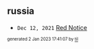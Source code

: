 ## russia


* <code>Dec 12, 2021</code> [Red Notice](2021-12-15T21-11-09-red-notice.md)

<sup><sub>generated 2 Jan 2023 17:41:07 by <a href='https://github.com/senorprogrammer/til'>til</a></sub></sup>
